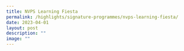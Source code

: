 ```yaml
---
title: NVPS Learning Fiesta
permalink: /highlights/signature-programmes/nvps-learning-fiesta/
date: 2023-04-01
layout: post
description: ""
image: ""
---
```

